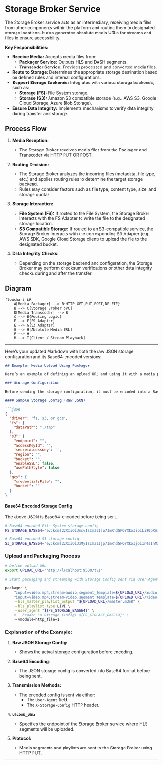 # Storage Broker Service

The Storage Broker service acts as an intermediary, receiving media files from other components within the platform and routing them to designated storage locations. It also generates absolute media URLs for streams and files to ensure accessibility.

**Key Responsibilities:**

* **Receive Media:** Accepts media files from:
    * **Packager Service:** Outputs HLS and DASH segments.
    * **Transcoder Service:** Provides processed and converted media files.
* **Route to Storage:** Determines the appropriate storage destination based on defined rules and internal configurations.
* **Support Storage Backends:** Integrates with various storage backends, such as:
    * **Storage (FS):** File System storage.
    * **Storage (S3):** Amazon S3 compatible storage (e.g., AWS S3, Google Cloud Storage, Azure Blob Storage).
* **Ensure Data Integrity:** Implements mechanisms to verify data integrity during transfer and storage.

## Process Flow

1. **Media Reception:**
    * The Storage Broker receives media files from the Packager and Transcoder via HTTP PUT OR POST.

2. **Routing Decision:**
    * The Storage Broker analyzes the incoming files (metadata, file type, etc.) and applies routing rules to determine the target storage backend.
    * Rules may consider factors such as file type, content type, size, and storage quotas.

3. **Storage Interaction:**
    * **File System (FS):** If routed to the File System, the Storage Broker interacts with the FS Adapter to write the file to the designated storage location.
    * **S3 Compatible Storage:** If routed to an S3-compatible service, the Storage Broker interacts with the corresponding S3 Adapter (e.g., AWS SDK, Google Cloud Storage client) to upload the file to the designated bucket.

4. **Data Integrity Checks:**
    * Depending on the storage backend and configuration, the Storage Broker may perform checksum verifications or other data integrity checks during and after the transfer.

## Diagram

```mermaid
flowchart LR
    A[Media Packager] --> B{HTTP GET,PUT,POST,DELETE}
    B --> C[Storage Broker SVC]
    D[Media Transcoder] --> B
    C --> E{Routing Logic}
    E --> F[FS Adapter]
    E --> G[S3 Adapter]
    G --> H[Absolute Media URL]
    F --> H
    H --> I[Client / Stream Playback]
```

---

Here's your updated Markdown with both the raw JSON storage configuration and its Base64-encoded versions:

```md
## Example: Media Upload Using Packager

Here’s an example of defining an upload URL and using it with a media packager to stream HLS segments to the **Storage Broker**.

### Storage Configuration

Before sending the storage configuration, it must be encoded into a Base64 string and included in the `User-Agent` or `X-Storage-Config` header.

#### Sample Storage Config (Raw JSON)

```json
{
  "driver": "fs, s3, or gcs",
  "fs": {
    "dataPath": "./tmp"
  },
  "s3": {
    "endpoint": "",
    "accessKeyId": "",
    "secretAccessKey": "",
    "region": "",
    "bucket": "",
    "enableSSL": false,
    "usePathStyle": false
  },
  "gcs": {
    "credentialsFile": "",
    "bucket": ""
  }
}
```

#### Base64 Encoded Storage Config

The above JSON is Base64-encoded before being sent.

```bash
# Base64-encoded File System storage config
FS_STORAGE_BASE64="eyJkcml2ZXIiOiJmcyIsImZzIjp7ImRhdGFQYXRoIjoiLi90bXAifSwiczMiOnsiZW5kcG9pbnQiOiIiLCJhY2Nlc3NLZXlJZCI6IiIsInNlY3JldEFjY2Vzc0tleSI6IiIsInJlZ2lvbiI6IiIsImJ1Y2tldCI6IiIsImVuYWJsZVNTTCI6ZmFsc2UsInVzZVBhdGhTdHlsZSI6ZmFsc2V9LCJnY3MiOnsiY3JlZGVudGlhbHNGaWxlIjoiIiwiYnVja2V0IjoiIn19"

# Base64-encoded S3 storage config
S3_STORAGE_BASE64="eyJkcml2ZXIiOiJzMyIsImZzIjp7ImRhdGFQYXRoIjoiIn0sInMzIjp7ImVuZHBvaW50IjoicGxheS5taW4uaW8iLCJhY2Nlc3NLZXlJZCI6IlEzQU0zVVE4NjdTUFFRQTQzUDJGIiwic2VjcmV0QWNjZXNzS2V5IjoienVmK3RmdGVTbHN3UnU3Qko4Nndla2l0bmlmSUxiWmFtMUtZWTNURyIsInJlZ2lvbiI6IiIsImJ1Y2tldCI6IjAxOGE2NzUwLWY1ZGMtNGZhMC1iN2IzLTYyM2Q2MjAzYjkwMCIsImVuYWJsZVNTTCI6dHJ1ZSwidXNlUGF0aFN0eWxlIjpmYWxzZX0sImdjcyI6eyJjcmVkZW50aWFsc0ZpbGUiOiIiLCJidWNrZXQiOiIifX0="
```

### Upload and Packaging Process

```bash
# Define upload URL
export UPLOAD_URL="http://localhost:9500/tv1"

# Start packaging and streaming with Storage Config sent via User-Agent or HTTP Header

packager \
    "input=video.mp4,stream=audio,segment_template=${UPLOAD_URL}/audio-\$Number\$.aac,playlist_name=audio.m3u8" \
    "input=video.mp4,stream=video,segment_template=${UPLOAD_URL}/video-\$Number\$.ts,playlist_name=video.m3u8" \
    --hls_master_playlist_output "${UPLOAD_URL}/master.m3u8" \
    --hls_playlist_type LIVE \
    --user_agent "${FS_STORAGE_BASE64}" \
    # --header "X-Storage-Config: ${FS_STORAGE_BASE64}" \
    --vmodule=http_file=1
```

### Explanation of the Example:

1. **Raw JSON Storage Config:**
   - Shows the actual storage configuration before encoding.

2. **Base64 Encoding:**
   - The JSON storage config is converted into Base64 format before being sent.

3. **Transmission Methods:**
   - The encoded config is sent via either:
     - The `User-Agent` field.
     - The `X-Storage-Config` HTTP header.

4. **`UPLOAD_URL`:**
   - Specifies the endpoint of the Storage Broker service where HLS segments will be uploaded.

5. **Protocol:**
   - Media segments and playlists are sent to the Storage Broker using HTTP PUT.

---

